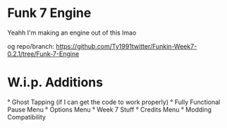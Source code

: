 

# Funk 7 Engine

Yeahh I'm making an engine out of this lmao

og repo/branch: https://github.com/Ty1991twitter/Funkin-Week7-0.2.1/tree/Funk-7-Engine

# W.i.p. Additions

 ° Ghost Tapping (if I can get the code to work properly)
 ° Fully Functional Pause Menu 
 ° Options Menu
 ° Week 7 Stuff
 ° Credits Menu
 ° Modding Compatibility
